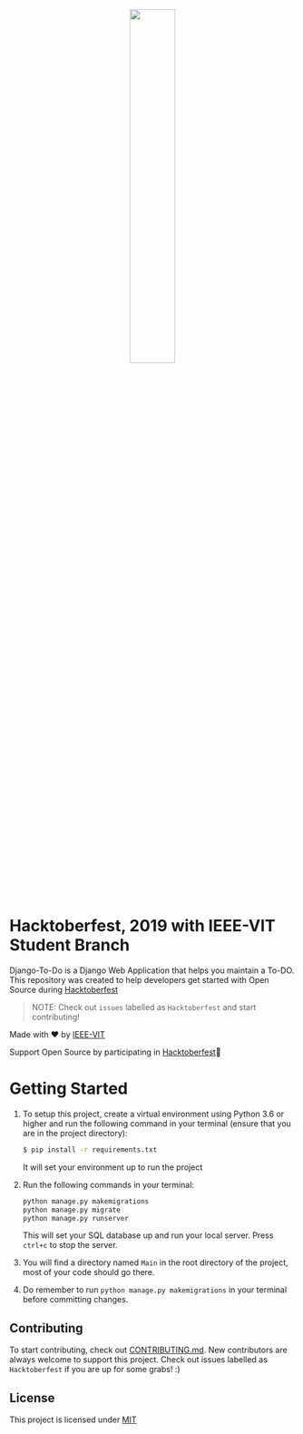<p align="center"><img width="40%" src="https://hacktoberfest.digitalocean.com/assets/logo-hf19-full-10f3c000cea930c76acc1dedc516ea7118b95353220869a3051848e45ff1d656.svg"/></p>

# Hacktoberfest, 2019 with IEEE-VIT Student Branch

Django-To-Do is a Django Web Application that helps you maintain a To-DO. This repository was created to help developers get started with Open Source during [Hacktoberfest](https://hacktoberfest.digitalocean.com/)
> NOTE: Check out `issues` labelled as `Hacktoberfest` and start contributing!

Made with :heart: by [IEEE-VIT](https://ieeevit.com)

Support Open Source by participating in [Hacktoberfest](https://hacktoberfest.digitalocean.com/):yellow_heart:

# Getting Started

1. To setup this project, create a virtual environment using Python 3.6 or higher and run the following command in your terminal (ensure that you are in the project directory):
    ```bash
    $ pip install -r requirements.txt
    ```

   <p>It will set your environment up to run the project</p>

2. Run the following commands in your terminal:
    ```bash
    python manage.py makemigrations
    python manage.py migrate
    python manage.py runserver
    ```  

    This will set your SQL database up and run your local server.
    Press ```ctrl+c``` to stop the server.

3.  You will find a directory named `Main` in the root directory of the project, most of your code should go there.

4.  Do remember to run ```python manage.py makemigrations``` in your terminal before committing changes.


## Contributing
To start contributing, check out [CONTRIBUTING.md](https://github.com/IEEE-VIT/Django_To_Do/blob/master/CONTRIBUTING.md). New contributors are always welcome to support this project. Check out issues labelled as `Hacktoberfest` if you are up for some grabs! :)


## License
This project is licensed under [MIT](https://github.com/IEEE-VIT/Django_To_Do/blob/master/LICENSE)
